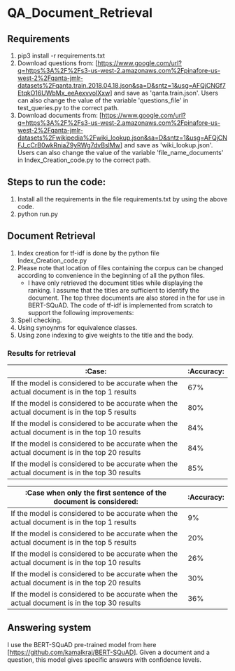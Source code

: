 # QA_Document_Retrieval

## Requirements
1. pip3 install -r requirements.txt
2. Download questions from: [https://www.google.com/url?q=https%3A%2F%2Fs3-us-west-2.amazonaws.com%2Fpinafore-us-west-2%2Fqanta-jmlr-datasets%2Fqanta.train.2018.04.18.json&sa=D&sntz=1&usg=AFQjCNGf7EtqkO16UWbMx_eeAexvvoIXxw] and save as 'qanta.train.json'. Users can also change the value of the variable 'questions_file' in test_queries.py to the correct path.
3. Download documents from: [https://www.google.com/url?q=https%3A%2F%2Fs3-us-west-2.amazonaws.com%2Fpinafore-us-west-2%2Fqanta-jmlr-datasets%2Fwikipedia%2Fwiki_lookup.json&sa=D&sntz=1&usg=AFQjCNFJ_cCrB0wkRniaZ9yRWg7dvBslMw] and save as 'wiki_lookup.json'. Users can also change the value of the variable 'file_name_documents' in Index_Creation_code.py to the correct path.

## Steps to run the code:
1. Install all the requirements in the file requirements.txt by using the above code.
2. python run.py

## Document Retrieval
1. Index creation for tf-idf is done by the python file Index_Creation_code.py
2. Please note that location of files containing the corpus can be changed according to convenience
in the beginning of all the python files.
	- I have only retrieved the document titles while displaying the ranking. I assume that the titles are sufficient to identify the document. The top three documents are also stored in the for use in BERT-SQuAD.
The code of tf-idf is implemented from scratch to support the following improvements:
1. Spell checking.
2. Using synoynms for equivalence classes.
3. Using zone indexing to give weights to the title and the body.
### Results for retrieval
| :Case:  | :Accuracy: |
| ------------- | ------------- |
| If the model is considered to be accurate when the actual document is in the top 1 results | 67%  |
| If the model is considered to be accurate when the actual document is in the top 5 results | 80%  |
| If the model is considered to be accurate when the actual document is in the top 10 results | 84%  |
| If the model is considered to be accurate when the actual document is in the top 20 results | 84%  |
| If the model is considered to be accurate when the actual document is in the top 30 results | 85%  |

| :Case when only the first sentence of the document is considered:  | :Accuracy: |
| ------------- | ------------- |
| If the model is considered to be accurate when the actual document is in the top 1 results | 9%  |
| If the model is considered to be accurate when the actual document is in the top 5 results | 20%  |
| If the model is considered to be accurate when the actual document is in the top 10 results | 26%  |
| If the model is considered to be accurate when the actual document is in the top 20 results | 30%  |
| If the model is considered to be accurate when the actual document is in the top 30 results | 36%  |

## Answering system
I use the BERT-SQuAD pre-trained model from here [https://github.com/kamalkraj/BERT-SQuAD]. Given a document and a question, this model gives specific answers with confidence levels.
